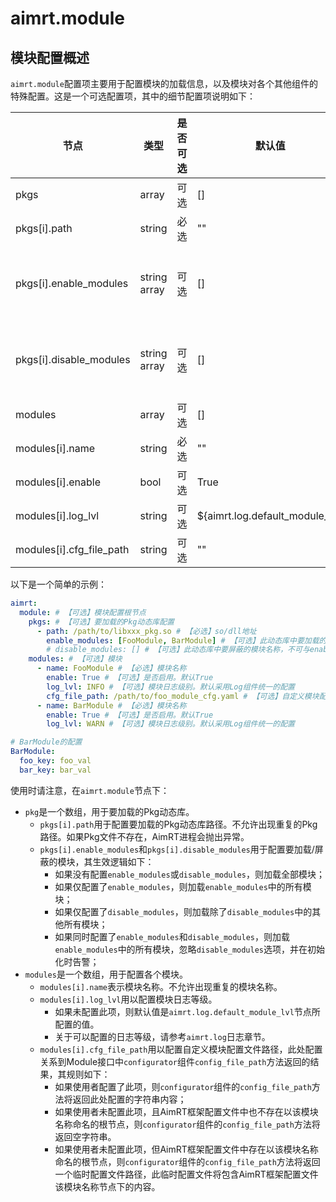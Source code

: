 # aimrt.module

## 模块配置概述

`aimrt.module`配置项主要用于配置模块的加载信息，以及模块对各个其他组件的特殊配置。这是一个可选配置项，其中的细节配置项说明如下：


| 节点                      | 类型          | 是否可选| 默认值 | 作用 |
| ----                      | ----          | ----  | ----  | ---- |
| pkgs                     | array         | 可选  | []    | 要加载的Pkg动态库配置 |
| pkgs[i].path             | string        | 必选  | ""    | 要加载的Pkg动态库路径 |
| pkgs[i].enable_modules   | string array  | 可选  | []    | 此动态库中要加载的模块名称，不可与disable_modules选项同时使用 |
| pkgs[i].disable_modules  | string array  | 可选  | []    | 此动态库中要屏蔽的模块名称，不可与enable_modules选项同时使用 |
| modules                  | array         | 可选  | []    | 模块详细配置 |
| modules[i].name          | string        | 必选  | ""    | 模块名称 |
| modules[i].enable        | bool          | 可选  | True  | 是否启用 |
| modules[i].log_lvl       | string        | 可选  | ${aimrt.log.default_module_lvl}    | 模块日志级别 |
| modules[i].cfg_file_path | string        | 可选  | ""    | 自定义模块配置文件路径 |


以下是一个简单的示例：
```yaml
aimrt:
  module: # 【可选】模块配置根节点
    pkgs: # 【可选】要加载的Pkg动态库配置
      - path: /path/to/libxxx_pkg.so # 【必选】so/dll地址
        enable_modules: [FooModule, BarModule] # 【可选】此动态库中要加载的模块名称，不可与disable_modules选项同时使用
        # disable_modules: [] # 【可选】此动态库中要屏蔽的模块名称，不可与enable_modules选项同时使用
    modules: # 【可选】模块
      - name: FooModule # 【必选】模块名称
        enable: True # 【可选】是否启用。默认True
        log_lvl: INFO # 【可选】模块日志级别。默认采用Log组件统一的配置
        cfg_file_path: /path/to/foo_module_cfg.yaml # 【可选】自定义模块配置文件路径
      - name: BarModule # 【必选】模块名称
        enable: True # 【可选】是否启用。默认True
        log_lvl: WARN # 【可选】模块日志级别。默认采用Log组件统一的配置

# BarModule的配置
BarModule:
  foo_key: foo_val
  bar_key: bar_val
```

使用时请注意，在`aimrt.module`节点下：
- `pkg`是一个数组，用于要加载的Pkg动态库。
  - `pkgs[i].path`用于配置要加载的Pkg动态库路径。不允许出现重复的Pkg路径。如果Pkg文件不存在，AimRT进程会抛出异常。
  - `pkgs[i].enable_modules`和`pkgs[i].disable_modules`用于配置要加载/屏蔽的模块，其生效逻辑如下：
    - 如果没有配置`enable_modules`或`disable_modules`，则加载全部模块；
    - 如果仅配置了`enable_modules`，则加载`enable_modules`中的所有模块；
    - 如果仅配置了`disable_modules`，则加载除了`disable_modules`中的其他所有模块；
    - 如果同时配置了`enable_modules`和`disable_modules`，则加载`enable_modules`中的所有模块，忽略`disable_modules`选项，并在初始化时告警；
- `modules`是一个数组，用于配置各个模块。
  - `modules[i].name`表示模块名称。不允许出现重复的模块名称。
  - `modules[i].log_lvl`用以配置模块日志等级。
    - 如果未配置此项，则默认值是`aimrt.log.default_module_lvl`节点所配置的值。
    - 关于可以配置的日志等级，请参考`aimrt.log`日志章节。
  - `modules[i].cfg_file_path`用以配置自定义模块配置文件路径，此处配置关系到Module接口中`configurator`组件`config_file_path`方法返回的结果，其规则如下：
    - 如果使用者配置了此项，则`configurator`组件的`config_file_path`方法将返回此处配置的字符串内容；
    - 如果使用者未配置此项，且AimRT框架配置文件中也不存在以该模块名称命名的根节点，则`configurator`组件的`config_file_path`方法将返回空字符串。
    - 如果使用者未配置此项，但AimRT框架配置文件中存在以该模块名称命名的根节点，则`configurator`组件的`config_file_path`方法将返回一个临时配置文件路径，此临时配置文件将包含AimRT框架配置文件该模块名称节点下的内容。

